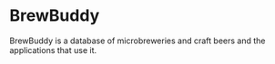 # BrewBuddy
BrewBuddy is a database of microbreweries and craft beers and the applications that use it.
